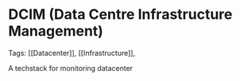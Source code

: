 # DCIM (Data Centre Infrastructure Management)
Tags: [[Datacenter]], [[Infrastructure]], 

A techstack for monitoring datacenter